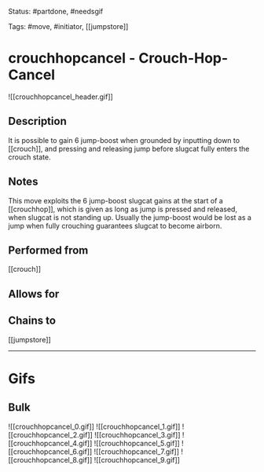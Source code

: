 Status: #partdone, #needsgif 

Tags: #move, #initiator, [[jumpstore]]

# crouchhopcancel - Crouch-Hop-Cancel
![[crouchhopcancel_header.gif]]
## Description
It is possible to gain 6 jump-boost when grounded by inputting down to [[crouch]], and pressing and releasing jump before slugcat fully enters the crouch state.

## Notes
This move exploits the 6 jump-boost slugcat gains at the start of a [[crouchhop]], which is given as long as jump is pressed and released, when slugcat is not standing up. Usually the jump-boost would be lost as a jump when fully crouching guarantees slugcat to become airborn.

## Performed from
[[crouch]]

## Allows for


## Chains to
[[jumpstore]]

___
# Gifs
## Bulk
![[crouchhopcancel_0.gif]]
![[crouchhopcancel_1.gif]]
![[crouchhopcancel_2.gif]]
![[crouchhopcancel_3.gif]]
![[crouchhopcancel_4.gif]]
![[crouchhopcancel_5.gif]]
![[crouchhopcancel_6.gif]]
![[crouchhopcancel_7.gif]]
![[crouchhopcancel_8.gif]]
![[crouchhopcancel_9.gif]]